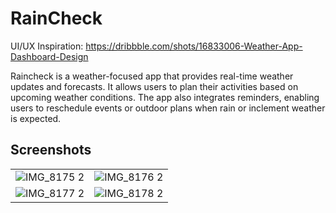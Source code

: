# RainCheck

UI/UX Inspiration: https://dribbble.com/shots/16833006-Weather-App-Dashboard-Design

Raincheck is a weather-focused app that provides real-time weather updates and forecasts. It allows users to plan their activities based on upcoming weather conditions. The app also integrates reminders, enabling users to reschedule events or outdoor plans when rain or inclement weather is expected.

## Screenshots

|    |     |
| ------------- | ------------- |
| ![IMG_8175 2](https://github.com/user-attachments/assets/3ba06c63-5d7e-4fe3-9ff7-eeca157db475)  | ![IMG_8176 2](https://github.com/user-attachments/assets/f4a164bb-b4bd-45c3-92c9-17d38071a8d3) |
| ![IMG_8177 2](https://github.com/user-attachments/assets/05e249d9-437f-4133-b85b-6b3a2f967677)  | ![IMG_8178 2](https://github.com/user-attachments/assets/c05cfb11-9a03-41b6-a5e6-3003c8f32da0)  |

